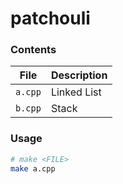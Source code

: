 # patchouli

### Contents
File | Description
-- | --
`a.cpp` | Linked List
`b.cpp` | Stack

### Usage
```bash
# make <FILE>
make a.cpp
```